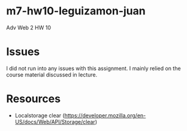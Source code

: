 # m7-hw10-leguizamon-juan
Adv Web 2 HW 10

# Issues
I did not run into any issues with this assignment. I mainly relied on the course material discussed in lecture.

# Resources
- Localstorage clear (https://developer.mozilla.org/en-US/docs/Web/API/Storage/clear)
